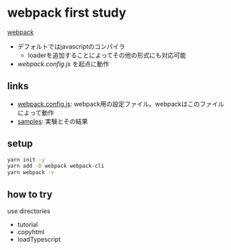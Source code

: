 # webpack first study

[webpack](https://webpack.js.org/)

- デフォルトではjavascriptのコンパイラ
  - loaderを追加することによってその他の形式にも対応可能
- *webpack.config.js* を起点に動作

## links

- [webpack.config.js](./docs/config/config.md): webpack用の設定ファイル。webpackはこのファイルによって動作
- [samples](./docs/sample/sample.md): 実験とその結果

## setup

```bash
yarn init -y
yarn add -D webpack webpack-cli
yarn webpack -v
```

## how to try

use directories

- tutorial
- copyhtml
- loadTypescript
